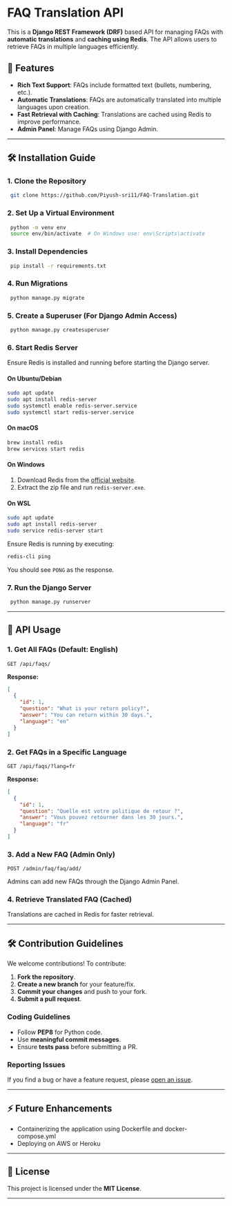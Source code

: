 # FAQ Translation API

This is a **Django REST Framework (DRF)** based API for managing FAQs with **automatic translations** and **caching using Redis**. The API allows users to retrieve FAQs in multiple languages efficiently.

## 🚀 Features
- **Rich Text Support**: FAQs include formatted text (bullets, numbering, etc.).
- **Automatic Translations**: FAQs are automatically translated into multiple languages upon creation.
- **Fast Retrieval with Caching**: Translations are cached using Redis to improve performance.
- **Admin Panel**: Manage FAQs using Django Admin.

---

## 🛠️ Installation Guide

### **1. Clone the Repository**
```sh
 git clone https://github.com/Piyush-sri11/FAQ-Translation.git
```

### **2. Set Up a Virtual Environment**
```sh
 python -m venv env
 source env/bin/activate  # On Windows use: env\Scripts\activate
```

### **3. Install Dependencies**
```sh
 pip install -r requirements.txt
```

### **4. Run Migrations**
```sh
 python manage.py migrate
```

### **5. Create a Superuser** (For Django Admin Access)
```sh
 python manage.py createsuperuser
```

### **6. Start Redis Server**
Ensure Redis is installed and running before starting the Django server.

#### **On Ubuntu/Debian**
```sh
sudo apt update
sudo apt install redis-server
sudo systemctl enable redis-server.service
sudo systemctl start redis-server.service
```

#### **On macOS**
```sh
brew install redis
brew services start redis
```

#### **On Windows**
1. Download Redis from the [official website](https://redis.io/download).
2. Extract the zip file and run `redis-server.exe`.

#### **On WSL**
```sh
sudo apt update
sudo apt install redis-server
sudo service redis-server start
```

Ensure Redis is running by executing:
```sh
redis-cli ping
```
You should see `PONG` as the response.

### **7. Run the Django Server**
```sh
 python manage.py runserver
```

---

## 📌 API Usage

### **1. Get All FAQs (Default: English)**
```http
GET /api/faqs/
```
**Response:**
```json
[
  {
    "id": 1,
    "question": "What is your return policy?",
    "answer": "You can return within 30 days.",
    "language": "en"
  }
]
```

### **2. Get FAQs in a Specific Language**
```http
GET /api/faqs/?lang=fr
```
**Response:**
```json
[
  {
    "id": 1,
    "question": "Quelle est votre politique de retour ?",
    "answer": "Vous pouvez retourner dans les 30 jours.",
    "language": "fr"
  }
]
```

### **3. Add a New FAQ (Admin Only)**
```http
POST /admin/faq/faq/add/
```
Admins can add new FAQs through the Django Admin Panel.

### **4. Retrieve Translated FAQ (Cached)**
Translations are cached in Redis for faster retrieval.

---

## 🛠️ Contribution Guidelines
We welcome contributions! To contribute:
1. **Fork the repository**.
2. **Create a new branch** for your feature/fix.
3. **Commit your changes** and push to your fork.
4. **Submit a pull request**.

### **Coding Guidelines**
- Follow **PEP8** for Python code.
- Use **meaningful commit messages**.
- Ensure **tests pass** before submitting a PR.

### **Reporting Issues**
If you find a bug or have a feature request, please [open an issue](https://github.com/Piyush-sri11/FAQ-Translation/issues).

---

## ⚡ Future Enhancements
- Containerizing the application using Dockerfile and docker-compose.yml
- Deploying on AWS or Heroku
---

## 📝 License
This project is licensed under the **MIT License**.

---



